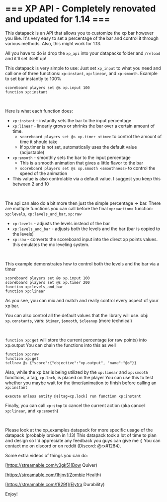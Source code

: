 # === XP API - Completely renovated and updated for 1.14 ===

This datapack is an API that allows you to customize the xp bar however you like. It's very easy to set a percentage of the bar and control it through various methods. Also, this might work for 1.13.

All you have to do is drop the `xp_api` into your datapacks folder and `/reload` and it'll set itself up!

This datapack is very simple to use: Just set `xp_input` to what you need and call one of three functions: `xp:instant`, `xp:linear`, and `xp:smooth`. Example to set bar instantly to 100%

    scoreboard players set @s xp.input 100
    function xp:instant

&#x200B;

Here is what each function does:

* `xp:instant` \- instantly sets the bar to the input percentage
* `xp:linear` \- linearly grows or shrinks the bar over a certain amount of time.
   * `scoreboard players set @s xp.timer <time>` to control the amount of time it should take
   * If xp.timer is not set, automatically uses the default value (adjustable)
* `xp:smooth` \- smoothly sets the bar to the input percentage
   * This is a smooth animation that gives a little flavor to the bar
   * `scoreboard players set @s xp.smooth <smoothness>` to control the speed of the animation
* This value is also controlable via a default value. I suggest you keep this between 2 and 10

&#x200B;

The api can also do a bit more then just the simple percentage -> bar. There are multiple functions you can call before the final `xp:<action>` function: `xp:levels`, `xp:levels_and_bar`, `xp:raw`

* `xp:levels` \- adjusts the levels instead of the bar
* `xp:levels_and_bar` \- adjusts both the levels and the bar (bar is copied to the levels)
* `xp:raw` \- converts the scoreboard input into the direct xp points values. this emulates the mc leveling system.

&#x200B;

This example demonstrates how to control both the levels and the bar via a timer

    scoreboard players set @s xp.input 100
    scoreboard players set @s xp.timer 200
    function xp:levels_and_bar
    function xp:linear

As you see, you can mix and match and really control every aspect of your xp bar.

You can also control all the default values that the library will use. obj: `xp.constants`, vars: `$timer`, `$smooth`, `$cleanup` (more technical)

&#x200B;

`function xp:get` will store the current percentage (or raw points) into xp.output You can chain the functions into this as well

    function xp:raw
    function xp:get
    tellraw @s {"score":{"objective":"xp.output", "name":"@s"}}

Also, while the xp bar is being utilized by the `xp:linear` and `xp:smooth` functions, a tag, `xp.lock`, is placed on the player You can use this to test whether you maybe wait for the timer/animation to finish before calling an `xp:instant`

    execute unless entity @s[tag=xp.lock] run function xp:instant

Finally, you can call `xp:stop` to cancel the current action (aka cancel `xp:linear`, and `xp:smooth`)

&#x200B;

Please look at the xp\_examples datapack for more specific usage of the datapack (probably broken in 1.13) This datapack took a lot of time to plan and design so I'd appreciate any feedback you guys can give me :) You can contact me on discord or on reddit (Discord: @rx#1284).

Some extra videos of things you can do:

[https://streamable.com/v3gk5](Bow Quiver)

[https://streamable.com/1hjnv](Zombie Health)

[https://streamable.com/f829f](Elytra Durability)

Enjoy!
